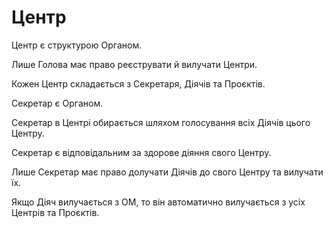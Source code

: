 # Центр

<subject>Центр</subject> є структурою <subject>Органом</subject>.

Лише <subject>Голова</subject> має право реєструвати й вилучати <subject>Центри</subject>.

Кожен <subject>Центр</subject> складається з <subject>Секретаря</subject>, <subject>Діячів</subject> та <subject>
Проєктів</subject>.

<subject>Секретар</subject> є <subject>Органом</subject>.

<subject>Секретар</subject> в <subject>Центрі</subject> обирається шляхом голосування всіх <subject>Діячів</subject>
цього <subject>Центру</subject>.

<subject>Секретар</subject> є відповідальним за здорове діяння свого
<subject>Центру</subject>.

Лише <subject>Секретар</subject> має право долучати <subject>Діячів</subject> до свого <subject>
Центру</subject> та
вилучати їх.

Якщо <subject>Діяч</subject> вилучається з <subject>ОМ</subject>, то він автоматично вилучається з
усіх <subject>Центрів</subject> та <subject>Проєктів</subject>.